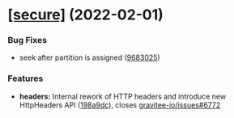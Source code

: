 # [[secure]](https://github.com/gravitee-io/gravitee-connector-kafka/compare/1.0.0...[secure]) (2022-02-01)


### Bug Fixes

* seek after partition is assigned ([9683025](https://github.com/gravitee-io/gravitee-connector-kafka/commit/968302565048449480992d6e033046549a6fb5cb))


### Features

* **headers:** Internal rework of HTTP headers and introduce new HttpHeaders API ([198a9dc](https://github.com/gravitee-io/gravitee-connector-kafka/commit/198a9dc99596b3984f50bdb202138cecea4865cf)), closes [gravitee-io/issues#6772](https://github.com/gravitee-io/issues/issues/6772)
